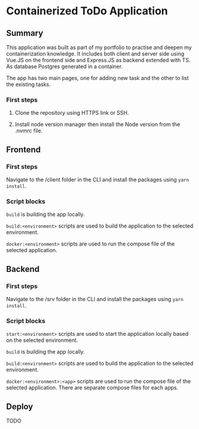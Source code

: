 # Containerized ToDo Application

## Summary
This application was built as part of my portfolio to practise and deepen my containerization knowledge. It includes both client and server side using Vue.JS on the frontend side and Express.JS as backend extended with TS. As database Postgres generated in a container.

The app has two main pages, one for adding new task and the other to list the existing tasks.

### First steps
1. Clone the repository using HTTPS link or SSH.

2. Install node version manager then install the Node version from the .nvmrc file.

## Frontend

### First steps
Navigate to the /client folder in the CLI and install the packages using ``yarn install``.

### Script blocks
``build`` is building the app locally.

``build:<environment>`` scripts are used to build the application to the selected environment.

``docker:<environment>`` scripts are used to run the compose file of the selected application.
## Backend

### First steps
Navigate to the /srv folder in the CLI and install the packages using ``yarn install``.

### Script blocks
``start:<environment>`` scripts are used to start the application locally based on the selected environment.

``build`` is building the app locally.

``build:<environment>`` scripts are used to build the application to the selected environment.

``docker:<environment>:<app>`` scripts are used to run the compose file of the selected application. There are separate compose files for each apps.

## Deploy
TODO